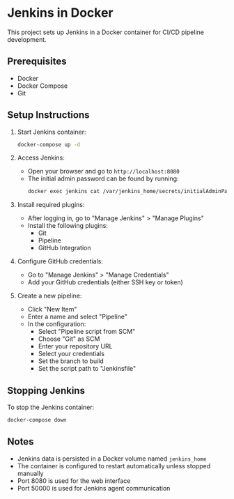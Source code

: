 # Jenkins in Docker

This project sets up Jenkins in a Docker container for CI/CD pipeline development.

## Prerequisites

- Docker
- Docker Compose
- Git

## Setup Instructions

1. Start Jenkins container:
   ```bash
   docker-compose up -d
   ```

2. Access Jenkins:
   - Open your browser and go to `http://localhost:8080`
   - The initial admin password can be found by running:
     ```bash
     docker exec jenkins cat /var/jenkins_home/secrets/initialAdminPassword
     ```

3. Install required plugins:
   - After logging in, go to "Manage Jenkins" > "Manage Plugins"
   - Install the following plugins:
     - Git
     - Pipeline
     - GitHub Integration

4. Configure GitHub credentials:
   - Go to "Manage Jenkins" > "Manage Credentials"
   - Add your GitHub credentials (either SSH key or token)

5. Create a new pipeline:
   - Click "New Item"
   - Enter a name and select "Pipeline"
   - In the configuration:
     - Select "Pipeline script from SCM"
     - Choose "Git" as SCM
     - Enter your repository URL
     - Select your credentials
     - Set the branch to build
     - Set the script path to "Jenkinsfile"

## Stopping Jenkins

To stop the Jenkins container:
```bash
docker-compose down
```

## Notes

- Jenkins data is persisted in a Docker volume named `jenkins_home`
- The container is configured to restart automatically unless stopped manually
- Port 8080 is used for the web interface
- Port 50000 is used for Jenkins agent communication 